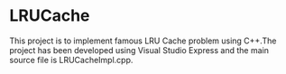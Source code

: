 # LRUCache
This project is to implement famous LRU Cache problem using C++.The project has been developed using Visual Studio Express and the main source file is LRUCacheImpl.cpp.
